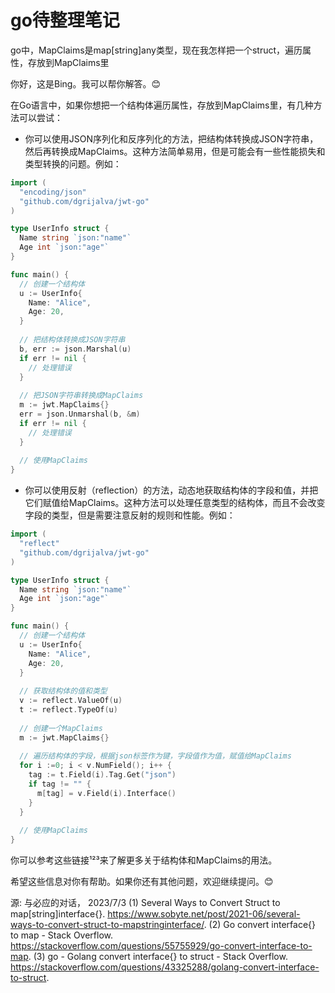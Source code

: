 # go待整理笔记

go中，MapClaims是map[string]any类型，现在我怎样把一个struct，遍历属性，存放到MapClaims里

你好，这是Bing。我可以帮你解答。😊

在Go语言中，如果你想把一个结构体遍历属性，存放到MapClaims里，有几种方法可以尝试：

- 你可以使用JSON序列化和反序列化的方法，把结构体转换成JSON字符串，然后再转换成MapClaims。这种方法简单易用，但是可能会有一些性能损失和类型转换的问题。例如：

```go
import (
  "encoding/json"
  "github.com/dgrijalva/jwt-go"
)

type UserInfo struct {
  Name string `json:"name"`
  Age int `json:"age"`
}

func main() {
  // 创建一个结构体
  u := UserInfo{
    Name: "Alice",
    Age: 20,
  }
  
  // 把结构体转换成JSON字符串
  b, err := json.Marshal(u)
  if err != nil {
    // 处理错误
  }
  
  // 把JSON字符串转换成MapClaims
  m := jwt.MapClaims{}
  err = json.Unmarshal(b, &m)
  if err != nil {
    // 处理错误
  }
  
  // 使用MapClaims
}
```

- 你可以使用反射（reflection）的方法，动态地获取结构体的字段和值，并把它们赋值给MapClaims。这种方法可以处理任意类型的结构体，而且不会改变字段的类型，但是需要注意反射的规则和性能。例如：

```go
import (
  "reflect"
  "github.com/dgrijalva/jwt-go"
)

type UserInfo struct {
  Name string `json:"name"`
  Age int `json:"age"`
}

func main() {
  // 创建一个结构体
  u := UserInfo{
    Name: "Alice",
    Age: 20,
  }
  
  // 获取结构体的值和类型
  v := reflect.ValueOf(u)
  t := reflect.TypeOf(u)
  
  // 创建一个MapClaims
  m := jwt.MapClaims{}
  
  // 遍历结构体的字段，根据json标签作为键，字段值作为值，赋值给MapClaims
  for i :=0; i < v.NumField(); i++ {
    tag := t.Field(i).Tag.Get("json")
    if tag != "" {
      m[tag] = v.Field(i).Interface()
    }
  }
  
  // 使用MapClaims
}
```

你可以参考这些链接¹²³来了解更多关于结构体和MapClaims的用法。

希望这些信息对你有帮助。如果你还有其他问题，欢迎继续提问。😊

源: 与必应的对话， 2023/7/3
(1) Several Ways to Convert Struct to map[string]interface{}. https://www.sobyte.net/post/2021-06/several-ways-to-convert-struct-to-mapstringinterface/.
(2) Go convert interface{} to map - Stack Overflow. https://stackoverflow.com/questions/55755929/go-convert-interface-to-map.
(3) go - Golang convert interface{} to struct - Stack Overflow. https://stackoverflow.com/questions/43325288/golang-convert-interface-to-struct.